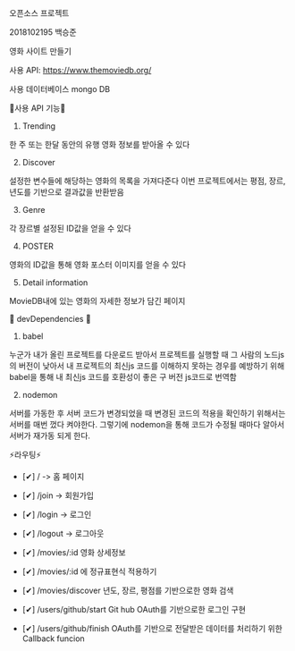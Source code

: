 오픈소스 프로젝트

2018102195 백승준

영화 사이트 만들기

사용 API: https://www.themoviedb.org/

사용 데이터베이스 mongo DB

📢사용 API 기능📢

1. Trending

한 주 또는 한달 동안의 유행 영화 정보를 받아올 수 있다

2. Discover

설정한 변수들에 해당하는 영화의 목록을 가져다준다
이번 프로젝트에서는 평점, 장르, 년도를 기반으로 결과값을 반환받음

3. Genre

각 장르별 설정된 ID값을 얻을 수 있다

4. POSTER

영화의 ID값을 통해 영화 포스터 이미지를 얻을 수 있다

5. Detail information

MovieDB내에 있는 영화의 자세한 정보가 담긴 페이지


📢 devDependencies 📢

1. babel

누군가 내가 올린 프로젝트를 다운로드 받아서 프로젝트를 실행할 때 그 사람의
노드js의 버전이 낮아서 내 프로젝트의 최신js 코드를 이해하지 못하는 경우를 예방하기 위해
babel을 통해 내 최신js 코드를 호환성이 좋은 구 버전 js코드로 번역함

2. nodemon

서버를 가동한 후 서버 코드가 변경되었을 때 변경된 코드의 적용을 확인하기 위해서는
서버를 매번 껐다 켜야한다. 그렇기에 nodemon을 통해 코드가 수정될 때마다 알아서
서버가 재가동 되게 한다.


⚡라우팅⚡

- [✔] / -> 홈 페이지

- [✔] /join -> 회원가입   
- [✔] /login -> 로그인 
- [✔] /logout -> 로그아웃

 
- [✔] /movies/:id 영화 상세정보   
- [✔] /movies/:id 에 정규표현식 적용하기
- [✔] /movies/discover 년도, 장르, 평점를 기반으로한 영화 검색
     
- [✔] /users/github/start Git hub OAuth를 기반으로한 로그인 구현
- [✔] /users/github/finish OAuth를 기반으로 전달받은 데이터를 처리하기 위한 Callback funcion   